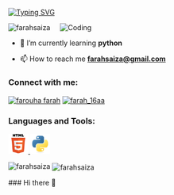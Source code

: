 
[![Typing SVG](https://readme-typing-svg.demolab.com?font=Fira+Code&pause=1000&color=9ACF2B&background=FFFFFF00&random=false&width=1000&lines=hellooo%F0%9F%91%8B%F0%9F%8F%BB!+It's+me+Farah+Saiza;You're+welcome+in+my+profile%F0%9F%A4%97;Hope+you+enjoy+it%F0%9F%99%8C%F0%9F%8F%BB)](https://git.io/typing-svg)

<img align="right" alt="Coding" width="400" src="https://user-images.githubusercontent.com/74038190/256977180-54fb7eef-b1e8-41dc-be97-57e4180b3b24.gif">


<p align="left"> <img src="https://komarev.com/ghpvc/?username=farahsaiza&label=Profile%20views&color=0e75b6&style=flat" alt="farahsaiza" /> </p>

- 🌱 I’m currently learning **python**

- 📫 How to reach me **farahsaiza@gmail.com**

<h3 align="left">Connect with me:</h3>
<p align="left">
<a href="https://fb.com/farouha farah" target="blank"><img align="center" src="https://raw.githubusercontent.com/rahuldkjain/github-profile-readme-generator/master/src/images/icons/Social/facebook.svg" alt="farouha farah" height="30" width="40" /></a>
<a href="https://instagram.com/farah_16aa" target="blank"><img align="center" src="https://raw.githubusercontent.com/rahuldkjain/github-profile-readme-generator/master/src/images/icons/Social/instagram.svg" alt="farah_16aa" height="30" width="40" /></a>
</p>

<h3 align="left">Languages and Tools:</h3>
<p align="left"> <a href="https://www.w3.org/html/" target="_blank" rel="noreferrer"> <img src="https://raw.githubusercontent.com/devicons/devicon/master/icons/html5/html5-original-wordmark.svg" alt="html5" width="40" height="40"/> </a> <a href="https://www.python.org" target="_blank" rel="noreferrer"> <img src="https://raw.githubusercontent.com/devicons/devicon/master/icons/python/python-original.svg" alt="python" width="40" height="40"/> </a> </p>

<p><img align="left" src="https://github-readme-stats.vercel.app/api/top-langs?username=farahsaiza&show_icons=true&locale=en&layout=compact" alt="farahsaiza" /></p>

<p>&nbsp;<img align="center" src="https://github-readme-stats.vercel.app/api?username=farahsaiza&show_icons=true&locale=en" alt="farahsaiza" /></p>
### Hi there 👋

<!--
**Farahsaiza/Farahsaiza** is a ✨ _special_ ✨ repository because its `README.md` (this file) appears on your GitHub profile.

Here are some ideas to get you started:

- 🔭 I’m currently working on ...
- 🌱 I’m currently learning ...
- 👯 I’m looking to collaborate on ...
- 🤔 I’m looking for help with ...
- 💬 Ask me about ...
- 📫 How to reach me: ...
- 😄 Pronouns: ...
- ⚡ Fun fact: ...
-->
